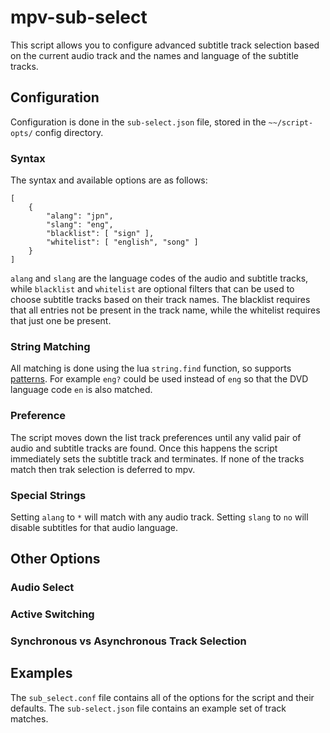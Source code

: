 # mpv-sub-select

This script allows you to configure advanced subtitle track selection based on the current audio track and the names and language of the subtitle tracks.


## Configuration

Configuration is done in the `sub-select.json` file, stored in the `~~/script-opts/` config directory.

### Syntax
The syntax and available options are as follows:

```
[
    {
        "alang": "jpn",
        "slang": "eng",
        "blacklist": [ "sign" ],
        "whitelist": [ "english", "song" ]
    }
]
```

`alang` and `slang` are the language codes of the audio and subtitle tracks, while `blacklist` and `whitelist` are optional filters that can be used to choose subtitle tracks based on their track names. The blacklist requires that all entries not be present in the track name, while the whitelist requires that just one be present.

### String Matching
All matching is done using the lua `string.find` function, so supports [patterns](http://lua-users.org/wiki/PatternsTutorial). For example `eng?` could be used instead of `eng` so that the DVD language code `en` is also matched.

### Preference

The script moves down the list track preferences until any valid pair of audio and subtitle tracks are found. Once this happens the script immediately sets the subtitle track and terminates. If none of the tracks match then trak selection is deferred to mpv.

### Special Strings
Setting `alang` to `*` will match with any audio track. Setting `slang` to `no` will disable subtitles for that audio language.


## Other Options
### Audio Select

### Active Switching

### Synchronous vs Asynchronous Track Selection

## Examples

The `sub_select.conf` file contains all of the options for the script and their defaults. The `sub-select.json` file contains an example set of track matches.